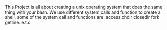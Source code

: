This Project is all about creating a unix operating system that does the same thing with your bash.
We use different system calls and function to create a shell, some of the system call and functions are:
access
chdir
closedir
fork
getline. e.t.c
